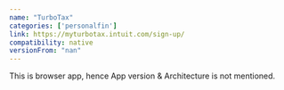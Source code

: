 ```yaml
---
name: "TurboTax"
categories: ['personalfin']
link: https://myturbotax.intuit.com/sign-up/
compatibility: native
versionFrom: "nan"
---
```


This is browser app, hence App version & Architecture is not mentioned.